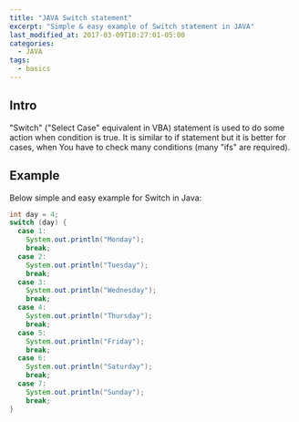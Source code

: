 ```yaml
---
title: "JAVA Switch statement"
excerpt: "Simple & easy example of Switch statement in JAVA"
last_modified_at: 2017-03-09T10:27:01-05:00
categories:
  - JAVA
tags: 
  - basics
---
```


<!-- short intrduction -->
## Intro

"Switch" ("Select Case" equivalent in VBA) statement is used to do some action when condition is true. It is similar to if statement but it is better for cases, when You have to check many conditions (many "ifs" are required).


## Example

Below simple and easy example for Switch in Java:

```java
int day = 4;
switch (day) {
  case 1:
    System.out.println("Monday");
    break;
  case 2:
    System.out.println("Tuesday");
    break;
  case 3:
    System.out.println("Wednesday");
    break;
  case 4:
    System.out.println("Thursday");
    break;
  case 5:
    System.out.println("Friday");
    break;
  case 6:
    System.out.println("Saturday");
    break;
  case 7:
    System.out.println("Sunday");
    break;
}
```


